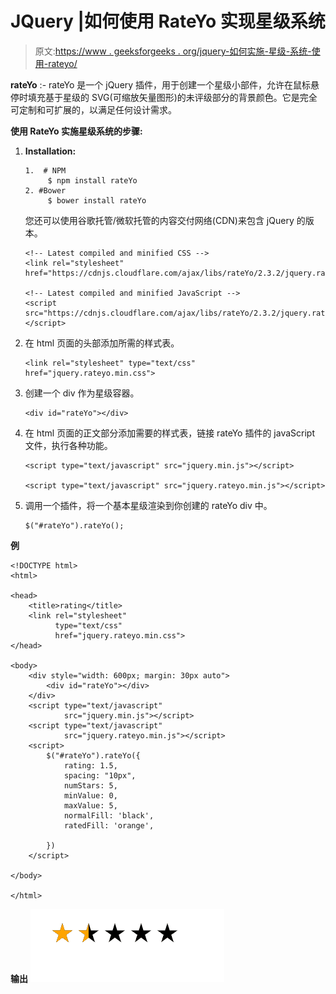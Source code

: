 # JQuery |如何使用 RateYo 实现星级系统

> 原文:[https://www . geeksforgeeks . org/jquery-如何实施-星级-系统-使用-rateyo/](https://www.geeksforgeeks.org/jquery-how-to-implement-star-rating-system-using-rateyo/)

**rateYo** :- rateYo 是一个 jQuery 插件，用于创建一个星级小部件，允许在鼠标悬停时填充基于星级的 SVG(可缩放矢量图形)的未评级部分的背景颜色。它是完全可定制和可扩展的，以满足任何设计需求。

**使用 RateYo 实施星级系统的步骤:**

1.  **Installation:**

    ```
    1.  # NPM
         $ npm install rateYo
    2. #Bower
         $ bower install rateYo

    ```

    您还可以使用谷歌托管/微软托管的内容交付网络(CDN)来包含 jQuery 的版本。

    ```
    <!-- Latest compiled and minified CSS -->
    <link rel="stylesheet" href="https://cdnjs.cloudflare.com/ajax/libs/rateYo/2.3.2/jquery.rateyo.min.css">

    <!-- Latest compiled and minified JavaScript -->
    <script src="https://cdnjs.cloudflare.com/ajax/libs/rateYo/2.3.2/jquery.rateyo.min.js"></script>
    ```

2.  在 html 页面的头部添加所需的样式表。

    ```
    <link rel="stylesheet" type="text/css" href="jquery.rateyo.min.css"> 
    ```

3.  创建一个 div 作为星级容器。

    ```
    <div id="rateYo"></div>
    ```

4.  在 html 页面的正文部分添加需要的样式表，链接 rateYo 插件的 javaScript 文件，执行各种功能。

    ```
    <script type="text/javascript" src="jquery.min.js"></script>

    <script type="text/javascript" src="jquery.rateyo.min.js"></script>
    ```

5.  调用一个插件，将一个基本星级渲染到你创建的 rateYo div 中。

    ```
    $("#rateYo").rateYo();
    ```

**例**

```
<!DOCTYPE html>
<html>

<head>
    <title>rating</title>
    <link rel="stylesheet" 
          type="text/css" 
          href="jquery.rateyo.min.css">
</head>

<body>
    <div style="width: 600px; margin: 30px auto">
        <div id="rateYo"></div>
    </div>
    <script type="text/javascript" 
            src="jquery.min.js"></script>
    <script type="text/javascript" 
            src="jquery.rateyo.min.js"></script>
    <script>
        $("#rateYo").rateYo({
            rating: 1.5,
            spacing: "10px",
            numStars: 5,
            minValue: 0,
            maxValue: 5,
            normalFill: 'black',
            ratedFill: 'orange',

        })
    </script>

</body>

</html>
```

**输出**
![](img/59f51bb50863d4e0cd17bfb1017770c9.png)